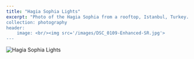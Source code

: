 ```yaml
---
title: "Hagia Sophia Lights"
excerpt: "Photo of the Hagia Sophia from a rooftop, Istanbul, Turkey. 
collection: photography
header:
    image: <br/><img src='/images/DSC_0109-Enhanced-SR.jpg'>
---
```


<img src="/images/DSC_0109-Enhanced-SR.jpg" alt="Hagia Sophia Lights">